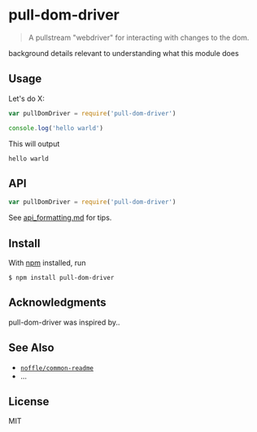 # pull-dom-driver

> A pullstream "webdriver" for interacting with changes to the dom.

background details relevant to understanding what this module does

## Usage

Let's do X:

```js
var pullDomDriver = require('pull-dom-driver')

console.log('hello warld')
```

This will output

```
hello warld
```

## API

```js
var pullDomDriver = require('pull-dom-driver')
```

See [api_formatting.md](api_formatting.md) for tips.

## Install

With [npm](https://npmjs.org/) installed, run

```
$ npm install pull-dom-driver
```

## Acknowledgments

pull-dom-driver was inspired by..

## See Also

- [`noffle/common-readme`](https://github.com/noffle/common-readme)
- ...

## License

MIT

